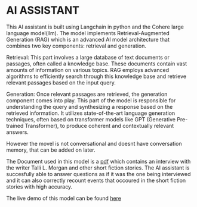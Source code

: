 # AI ASSISTANT

This AI assistant is built using Langchain in python and the Cohere large language model(llm).
The model implements Retrieval-Augmented Generation (RAG) which is an advanced AI model architecture that combines two key components: retrieval and generation.

Retrieval: This part involves a large database of text documents or passages, often called a knowledge base. These documents contain vast amounts of information on various topics. RAG employs advanced algorithms to efficiently search through this knowledge base and retrieve relevant passages based on the input query.

Generation: Once relevant passages are retrieved, the generation component comes into play. This part of the model is responsible for understanding the query and synthesizing a response based on the retrieved information. It utilizes state-of-the-art language generation techniques, often based on transformer models like GPT (Generative Pre-trained Transformer), to produce coherent and contextually relevant answers.

However the movel is not conversational and doesnt have conversation memory, that can be added on later.

The Document used in this model is a [pdf](/media/Indie%20Bites%209%20PDF.pdf) which contains an interview with the writer Talli L. Morgan and other short fiction stories.
The AI assistant is succesfully able to answer questions as if it was the one being interviewed and it can also correctly recount events that occoured in the short fiction stories with high accuracy.

The live demo of this model can be found [here](https://aiassistants.site)

